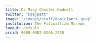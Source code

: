 ```yaml
---
title: Dr Mary Chester-Kadwell
twitter: "@dejpett"
image: "/images/staff/danielpett.jpeg"
institution: The Fitzwilliam Museum
layout: default
orcid: 0000-0002-0246-2335
---
```

